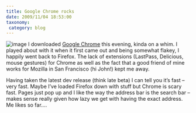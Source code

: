 ```yaml
---
title: Google Chrome rocks
date: 2009/11/04 18:53:00
taxonomy: 
 category: blog 
---
```


![image](http://lh3.ggpht.com/_-8eBgLSYyzA/SvHNpZJgphI/AAAAAAAAFGM/xE69VaMkZOU/image_thumb%5B1%5D.png?imgmax=800) I downloaded [Google Chrome](http://www.google.com/chrome) this evening, kinda on a whim. I played about with it when it first came out and being somewhat flakey, I happily went back to Firefox. The lack of extensions (LastPass, Delicious, mouse gestures) for Chrome as well as the fact that a good friend of mine works for Mozilla in San Francisco (hi John!) kept me away.

Having taken the latest dev release (think late beta) I can tell you it’s fast – very fast. Maybe I’ve loaded Firefox down with stuff but Chrome is scary fast. Pages just pop up and I like the way the address bar is the search bar – makes sense really given how lazy we get with having the exact address. Me likes so far….

